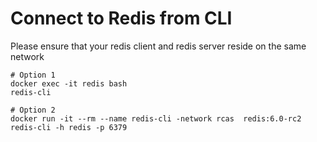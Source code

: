 # Connect to Redis from CLI
Please ensure that your redis client and redis server reside on the same network
```shell
# Option 1
docker exec -it redis bash
redis-cli

# Option 2
docker run -it --rm --name redis-cli -network rcas  redis:6.0-rc2 redis-cli -h redis -p 6379
 ```